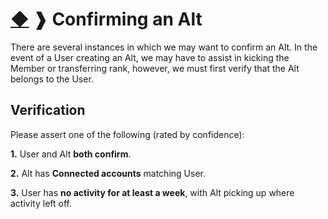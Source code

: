 # [◆](/../../) ❱ Confirming an Alt

There are several instances in which we may want to confirm an Alt. In the event of a User creating an Alt, we may have to assist in kicking the Member or transferring rank, however, we must first verify that the Alt belongs to the User.

## Verification

Please assert one of the following (rated by confidence):

**1.** User and Alt **both confirm**.

**2.** Alt has **Connected accounts** matching User.

**3.** User has **no activity for at least a week**, with Alt picking up where activity left off. 

<!-- TAGS --> <!-- verify alt verification new account -->
